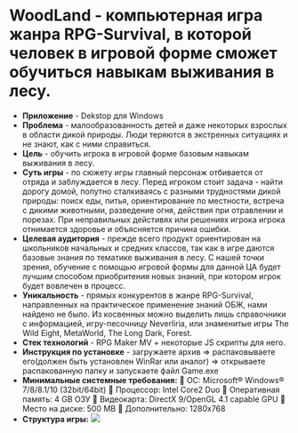 # WoodLand - компьютерная игра жанра RPG-Survival, в которой человек в игровой форме сможет обучиться навыкам выживания в лесу.

- **Приложение** - Dekstop для Windows
- **Проблема** - малообразованность детей и даже некоторых взрослых в области дикой природы. Люди теряются в экстренных ситуациях и не знают, как с ними справиться.
- **Цель** - обучить игрока в игровой форме базовым навыкам выживания в лесу.
- **Суть игры** - по сюжету игры главный персонаж отбивается от отряда и заблуждается в лесу. Перед игроком стоит задача - найти дорогу домой, попутно сталкиваясь с разными трудностями дикой природы: поиск еды, питья, ориентирование по местности, встреча с дикими животными, разведение огня, действия при отравлении и порезах. При неправильных дейстивях или решениях игрока игрока отнимается здоровье и объясняется причина ошибки.
- **Целевая аудитория** - прежде всего продукт ориентирован на школьников начальных и средних классов, так как в игре даются базовые знания по тематике выживания в лесу. С нашей точки зрения, обучение с помощью игровой формы для данной ЦА будет лучшим способом приобритения новых знаний, при котором игрок будет вовлечен в процесс.
- **Уникальность** - прямых конкурентов в жанре RPG-Survival, направленных на практическое применение знаний ОБЖ, нами найдено не было. Из косвенных можно выделить лишь справочники с информацией, игру-песочницу Neverliria, или знаменитые игры The Wild Eight, MetaWorld, The Long Dark, Forest.
- **Стек технологий** - RPG Maker MV + некоторые JS скрипты для него.
- **Инструкция по установке** - загружаете архив => распаковываете его(должен быть установлен WinRar или аналог) => открываете распакованную папку и запускаете файл Game.exe
- **Минимальные системные требования:**
🌟 ОС: Microsoft® Windows® 7/8/8.1/10 (32bit/64bit)
🌟 Процессор: Intel Core2 Duo
🌟 Оперативная память: 4 GB ОЗУ
🌟 Видеокарта: DirectX 9/OpenGL 4.1 capable GPU
🌟 Место на диске: 500 MB
🌟 Дополнительно: 1280x768
- **Структура игры:**
![](https://i.ibb.co/n38zwcG/readme.jpg)
